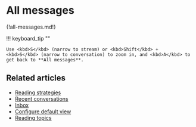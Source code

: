 # All messages

{!all-messages.md!}

!!! keyboard_tip ""

    Use <kbd>S</kbd> (narrow to stream) or <kbd>Shift</kbd> +
    <kbd>S</kbd> (narrow to conversation) to zoom in, and <kbd>A</kbd> to
    get back to **All messages**.


## Related articles
* [Reading strategies](/help/reading-strategies)
* [Recent conversations](/help/recent-conversations)
* [Inbox](/help/inbox)
* [Configure default view](/help/configure-default-view)
* [Reading topics](/help/reading-topics)

